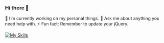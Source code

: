 ### Hi there 👋

🔭 I’m currently working on my personal things.
💬 Ask me about anything you need help with.
⚡ Fun fact: Remember to update your jQuery.


[![My Skills](https://skills.thijs.gg/icons?i=linux,bash,docker,mysql,?theme=dark)](https://skills.thijs.gg)
